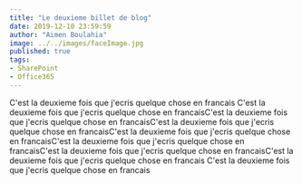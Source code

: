 ```yaml
---
title: "Le deuxieme billet de blog"
date: 2019-12-10 23:59:59
author: "Aimen Boulahia"
image: ../../images/faceImage.jpg
published: true
tags: 
- SharePoint
- Office365
---
```


C'est la deuxieme fois que j'ecris quelque chose en francais C'est la deuxieme fois que j'ecris quelque chose en francaisC'est la deuxieme fois que j'ecris quelque chose en francaisC'est la deuxieme fois que j'ecris quelque chose en francaisC'est la deuxieme fois que j'ecris quelque chose en francaisC'est la deuxieme fois que j'ecris quelque chose en francaisC'est la deuxieme fois que j'ecris quelque chose en francaisC'est la deuxieme fois que j'ecris quelque chose en francais C'est la deuxieme fois que j'ecris quelque chose en francais